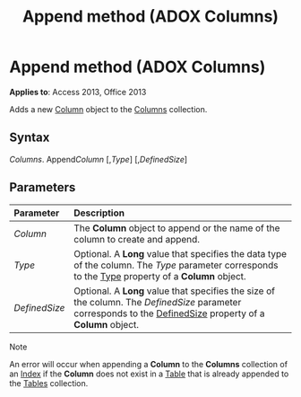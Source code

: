 ﻿---
title: Append method (ADOX Columns)
TOCTitle: Append method (ADOX Columns)
ms:assetid: e256a478-abc0-f15b-fc29-1b52e354144a
ms:mtpsurl: https://msdn.microsoft.com/library/JJ250152(v=office.15)
ms:contentKeyID: 48548285
ms.date: 09/18/2015
mtps_version: v=office.15
---

# Append method (ADOX Columns)

**Applies to**: Access 2013, Office 2013

Adds a new [Column](column-object-adox.md) object to the [Columns](columns-collection-adox.md) collection.

## Syntax

*Columns*. Append*Column* \[,*Type*\] \[,*DefinedSize*\]

## Parameters

|Parameter|Description|
|:--------|:----------|
|*Column* |The **Column** object to append or the name of the column to create and append.|
|*Type* |Optional. A **Long** value that specifies the data type of the column. The *Type* parameter corresponds to the [Type](https://docs.microsoft.com/office/vba/access/concepts/miscellaneous/type-property-columnadox) property of a **Column** object.|
|*DefinedSize* |Optional. A **Long** value that specifies the size of the column. The *DefinedSize* parameter corresponds to the [DefinedSize](definedsize-property-adox.md) property of a **Column** object.|


> [!NOTE]
> An error will occur when appending a **Column** to the **Columns** collection of an [Index](index-object-adox.md) if the **Column** does not exist in a [Table](table-object-adox.md) that is already appended to the [Tables](tables-collection-adox.md) collection.


